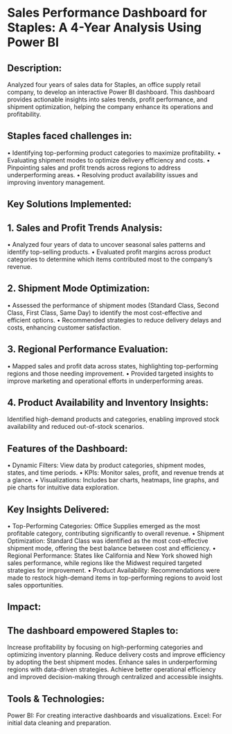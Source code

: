 # Sales Performance Dashboard for Staples: A 4-Year Analysis Using Power BI

## Description:
Analyzed four years of sales data for Staples, an office supply retail company, to develop an interactive Power BI dashboard. This dashboard provides actionable insights into sales trends, profit performance, and shipment optimization, helping the company enhance its operations and profitability.

## Staples faced challenges in:
• Identifying top-performing product categories to maximize profitability.
• Evaluating shipment modes to optimize delivery efficiency and costs.
• Pinpointing sales and profit trends across regions to address underperforming areas.
• Resolving product availability issues and improving inventory management.

## Key Solutions Implemented:
## 1. Sales and Profit Trends Analysis:
• Analyzed four years of data to uncover seasonal sales patterns and identify top-selling products.
• Evaluated profit margins across product categories to determine which items contributed most to the company’s revenue.

## 2. Shipment Mode Optimization:
• Assessed the performance of shipment modes (Standard Class, Second Class, First Class, Same Day) to identify the most cost-effective and efficient options.
• Recommended strategies to reduce delivery delays and costs, enhancing customer satisfaction.

## 3. Regional Performance Evaluation:
• Mapped sales and profit data across states, highlighting top-performing regions and those needing improvement.
• Provided targeted insights to improve marketing and operational efforts in underperforming areas.

## 4. Product Availability and Inventory Insights:
Identified high-demand products and categories, enabling improved stock availability and reduced out-of-stock scenarios.

## Features of the Dashboard:
• Dynamic Filters: View data by product categories, shipment modes, states, and time periods.
• KPIs: Monitor sales, profit, and revenue trends at a glance.
• Visualizations: Includes bar charts, heatmaps, line graphs, and pie charts for intuitive data exploration.

## Key Insights Delivered:
• Top-Performing Categories: Office Supplies emerged as the most profitable category, contributing significantly to overall revenue.
• Shipment Optimization: Standard Class was identified as the most cost-effective shipment mode, offering the best balance between cost and efficiency.
• Regional Performance: States like California and New York showed high sales performance, while regions like the Midwest required targeted strategies for improvement.
• Product Availability: Recommendations were made to restock high-demand items in top-performing regions to avoid lost sales opportunities.

## Impact:
## The dashboard empowered Staples to:
Increase profitability by focusing on high-performing categories and optimizing inventory planning.
Reduce delivery costs and improve efficiency by adopting the best shipment modes.
Enhance sales in underperforming regions with data-driven strategies.
Achieve better operational efficiency and improved decision-making through centralized and accessible insights.

## Tools & Technologies:
Power BI: For creating interactive dashboards and visualizations.
Excel: For initial data cleaning and preparation.

